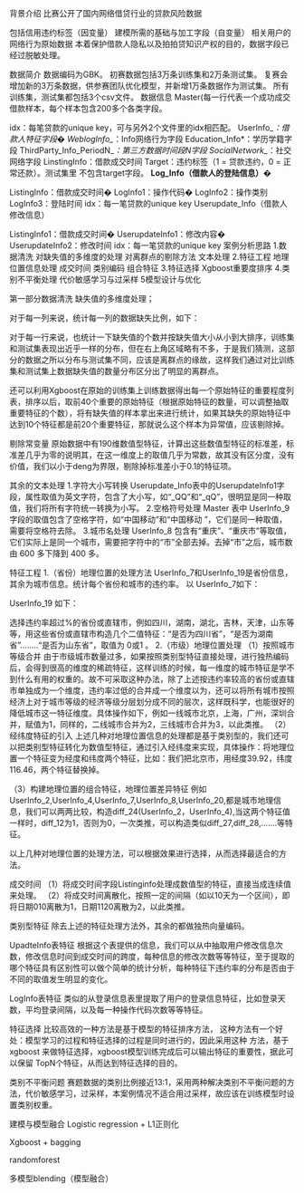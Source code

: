 背景介绍
比赛公开了国内网络借贷行业的贷款风险数据

包括信用违约标签（因变量）
建模所需的基础与加⼯字段（自变量）
相关用户的网络行为原始数据
本着保护借款⼈隐私以及拍拍贷知识产权的目的，数据字段已经过脱敏处理。

数据简介
数据编码为GBK。
初赛数据包括3万条训练集和2万条测试集。
复赛会增加新的3万条数据，供参赛团队优化模型，并新增1万条数据作为测试集。
所有训练集，测试集都包括3个csv文件。
数据信息
Master(每一行代表一个成功成交借款样本，每个样本包含200多个各类字段。

idx：每笔贷款的unique key，可与另外2个文件里的idx相匹配。
UserInfo_*：借款人特征字段�
WeblogInfo_*：Info网络行为字段
Education_Info*：学历学籍字段
ThirdParty_Info_PeriodN_*：第三方数据时间段N字段
SocialNetwork_*：社交网络字段
LinstingInfo：借款成交时间
Target：违约标签（1 = 贷款违约，0 = 正常还款）。测试集里 不包含target字段。
**Log_Info（借款人的登陆信息）**�

ListingInfo：借款成交时间�
LogInfo1：操作代码�
LogInfo2：操作类别
LogInfo3：登陆时间
idx：每一笔贷款的unique key
Userupdate_Info（借款⼈修改信息）

ListingInfo1：借款成交时间�
UserupdateInfo1：修改内容�
UserupdateInfo2：修改时间
idx：每⼀笔贷款的unique key
案例分析思路
1.数据清洗 对缺失值的多维度的处理 对离群点的剔除方法 文本处理 2.特征工程 地理位置信息处理 成交时间 类别编码 组合特征 3.特征选择 Xgboost重要度排序 4.类别不平衡处理 代价敏感学习与过采样 5模型设计与优化

第一部分数据清洗
缺失值的多维度处理；

对于每一列来说，统计每一列的数据缺失比例，如下：

对于每一行来说，也统计一下缺失值的个数并按缺失值大小从小到大排序，训练集和测试集表现出近乎一样的分布，但在右上角区域略有不多，于是我们猜测，这部分的数据之所以分布与测试集不同，应该是离群点的缘故，这样我们通过对比训练集和测试集上数据缺失值的数量分布区分出了明显的离群点。

还可以利用Xgboost在原始的训练集上训练数据得出每一个原始特征的重要程度列表，排序以后，取前40个重要的原始特征（根据原始特征的数量，可以调整抽取重要特征的个数），将有缺失值的样本拿出来进行统计，如果其缺失的原始特征中达到10个特征都是前20个重要特征，那就说么这个样本为异常值，应该剔除掉。

剔除常变量 原始数据中有190维数值型特征，计算出这些数值型特征的标准差，标准差几乎为零的说明其，在这一维度上的取值几乎为常数，故其没有区分度，没有价值，我们以小于deng为界限，剔除掉标准差小于0.1的特征项。

其余的文本处理 1.字符大小写转换 Userupdate_Info表中的UserupdateInfo1字段，属性取值为英文字符，包含了大小写，如“_QQ”和“_qQ”，很明显是同一种取值，我们将所有字符统一转换为小写。 2.空格符号处理 Master 表中 UserInfo_9字段的取值包含了空格字符，如“中国移动”和“中国移动 ”，它们是同一种取值，需要将空格符去除。 3.城市名处理 UserInfo_8 包含有“重庆”、“重庆市”等取值，它们实际上是同一个城市，需要把字符中的“市”全部去掉。去掉“市”之后，城市数由 600 多下降到 400 多。

特征工程
1.（省份）地理位置的处理方法 UserInfo_7和UserInfo_19是省份信息，其余为城市信息。统计每个省份和城市的违约率。 以 UserInfo_7如下：

UserInfo_19 如下：

选择违约率超过%的省份或直辖市，例如四川，湖南，湖北，吉林，天津，山东等等，用这些省份或直辖市构造几个二值特征：“是否为四川省”，“是否为湖南省”........“是否为山东省”，取值为 0或1 。 2.（市级）地理位置处理 （1）按照城市等级合并 由于市级城市数量过多，如果按照类别型特征直接处理，进行独热编码后，会得到很高的维度的稀疏特征，这样训练的时候，每一维度的城市特征是学不到什么有用的权重的。故不可采取这种办法，除了上述按违约率较高的省份或直辖市单独成为一个维度，违约率过低的合并成一个维度以为，还可以将所有城市按照经济上对于城市等级的经济等级分层划分成不同的层次，这样既科学，也能很好的降低城市这一特征维度。具体操作如下，例如一线城市北京，上海，广州，深圳合并，赋值为1，同样的，二线城市合并为2，三线城市合并为3，以此类推。 （2）经纬度特征的引入 上述几种对地理位置信息的处理都是基于类别型的，我们还可以把类别型特征转化为数值型特征，通过引入经纬度来实现，具体操作：将地理位置一个特征变为经度和纬度两个特征，比如：我们把北京市，用经度39.92，纬度116.46，两个特征替换掉。

（3）构建地理位置的组合特征，地理位置差异特征 例如UserInfo_2,UserInfo_4,UserInfo_7,UserInfo_8,UserInfo_20,都是城市地理信息，我们可以两两比较，构造diff_24(UserInfo_2，UserInfo_4),当这两个特征值一样时，diff_12为1，否则为0，一次类推，可以构造类似diff_27,diff_28,.......等特征。

以上几种对地理位置的处理方法，可以根据效果进行选择，从而选择最适合的方法。

成交时间
（1）将成交时间字段Listinginfo处理成数值型的特征，直接当成连续值来处理。 （2）将成交时间离散化，按照一定的间隔（如以10天为一个区间），即将日期010离散为1，日期1120离散为2，以此类推。

类别型特征
除去上述的特征处理方法外，其余的都做独热向量编码。

UpadteInfo表特征
根据这个表提供的信息，我们可以从中抽取用户修改信息次数，修改信息时间到成交时间的跨度，每种信息的修改次数等等特征，至于提取的哪个特征具有区别性可以做个简单的统计分析，每种特征下违约率的分布是否由于不同的取值发生明显的变化。

LogInfo表特征
类似的从登录信息表里提取了用户的登录信息特征，比如登录天数，平均登录间隔，以及每一种操作代码次数等等特征。

特征选择
比较高效的一种方法是基于模型的特征排序方法， 这种方法有一个好处：模型学习的过程和特征选择的过程是同时进行的，因此采用这种 方法，基于 xgboost 来做特征选择，xgboost模型训练完成后可以输出特征的重要性，据此可以保留 TopN个特征，从而达到特征选择的目的。

类别不平衡问题
赛题数据的类别比例接近13:1，采用两种解决类别不平衡问题的方法，代价敏感学习，过采样，本案例情况不适合用过采样，故应该在训练模型时设置类别权重。

建模与模型融合
Logistic regression + L1正则化

Xgboost + bagging

randomforest

多模型blending（模型融合）
